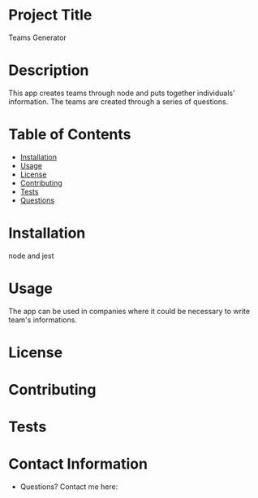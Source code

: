 
# Project Title
Teams Generator


# Description
This app creates teams through node and puts together individuals' information. The teams are created through a series of questions.

# Table of Contents 
* [Installation](#-Installation)
* [Usage](#-Usage)
* [License](#-Installation)
* [Contributing](#-Contributing)
* [Tests](#-Tests)
* [Questions](#-Contact-Information)
  
# Installation
node and jest

# Usage
The app can be used in companies where it could be necessary to write team's informations. 

# License 


# Contributing 


# Tests


# Contact Information 
* Questions? Contact me here: 
